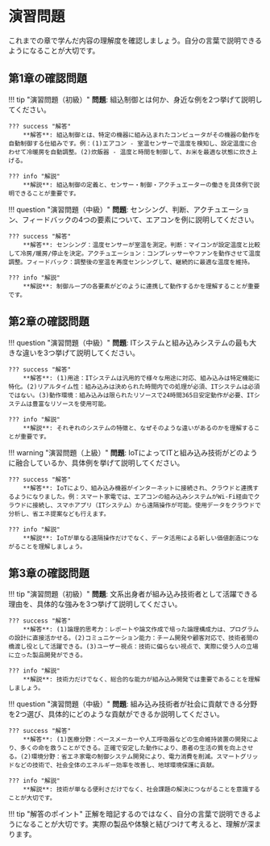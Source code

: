 # 演習問題

これまでの章で学んだ内容の理解度を確認しましょう。自分の言葉で説明できるようになることが大切です。

## 第1章の確認問題

!!! tip "演習問題（初級）"
    **問題**: 組込制御とは何か、身近な例を2つ挙げて説明してください。

    ??? success "解答"
        **解答**: 組込制御とは、特定の機器に組み込まれたコンピュータがその機器の動作を自動制御する仕組みです。例：(1)エアコン - 室温センサーで温度を検知し、設定温度に合わせて冷暖房を自動調整。(2)炊飯器 - 温度と時間を制御して、お米を最適な状態に炊き上げる。

    ??? info "解説"
        **解説**: 組込制御の定義と、センサー・制御・アクチュエーターの働きを具体例で説明できることが重要です。

!!! question "演習問題（中級）"
    **問題**: センシング、判断、アクチュエーション、フィードバックの4つの要素について、エアコンを例に説明してください。

    ??? success "解答"
        **解答**: センシング：温度センサーが室温を測定。判断：マイコンが設定温度と比較して冷房/暖房/停止を決定。アクチュエーション：コンプレッサーやファンを動作させて温度調整。フィードバック：調整後の室温を再度センシングして、継続的に最適な温度を維持。

    ??? info "解説"
        **解説**: 制御ループの各要素がどのように連携して動作するかを理解することが重要です。

## 第2章の確認問題

!!! question "演習問題（中級）"
    **問題**: ITシステムと組み込みシステムの最も大きな違いを3つ挙げて説明してください。

    ??? success "解答"
        **解答**: (1)用途：ITシステムは汎用的で様々な用途に対応、組み込みは特定機能に特化。(2)リアルタイム性：組み込みは決められた時間内での処理が必須、ITシステムは必須ではない。(3)動作環境：組み込みは限られたリソースで24時間365日安定動作が必要、ITシステムは豊富なリソースを使用可能。

    ??? info "解説"
        **解説**: それぞれのシステムの特徴と、なぜそのような違いがあるのかを理解することが重要です。

!!! warning "演習問題（上級）"
    **問題**: IoTによってITと組み込み技術がどのように融合しているか、具体例を挙げて説明してください。

    ??? success "解答"
        **解答**: IoTにより、組み込み機器がインターネットに接続され、クラウドと連携するようになりました。例：スマート家電では、エアコンの組み込みシステムがWi-Fi経由でクラウドに接続し、スマホアプリ（ITシステム）から遠隔操作が可能。使用データをクラウドで分析し、省エネ提案なども行えます。

    ??? info "解説"
        **解説**: IoTが単なる遠隔操作だけでなく、データ活用による新しい価値創造につながることを理解しましょう。

## 第3章の確認問題

!!! tip "演習問題（初級）"
    **問題**: 文系出身者が組み込み技術者として活躍できる理由を、具体的な強みを3つ挙げて説明してください。

    ??? success "解答"
        **解答**: (1)論理的思考力：レポートや論文作成で培った論理構成力は、プログラムの設計に直接活かせる。(2)コミュニケーション能力：チーム開発や顧客対応で、技術者間の橋渡し役として活躍できる。(3)ユーザー視点：技術に偏らない視点で、実際に使う人の立場に立った製品開発ができる。

    ??? info "解説"
        **解説**: 技術力だけでなく、総合的な能力が組み込み開発では重要であることを理解しましょう。

!!! question "演習問題（中級）"
    **問題**: 組み込み技術者が社会に貢献できる分野を2つ選び、具体的にどのような貢献ができるか説明してください。

    ??? success "解答"
        **解答**: (1)医療分野：ペースメーカーや人工呼吸器などの生命維持装置の開発により、多くの命を救うことができる。正確で安定した動作により、患者の生活の質を向上させる。(2)環境分野：省エネ家電の制御システム開発により、電力消費を削減。スマートグリッドなどの技術で、社会全体のエネルギー効率を改善し、地球環境保護に貢献。

    ??? info "解説"
        **解説**: 技術が単なる便利さだけでなく、社会課題の解決につながることを意識することが大切です。

!!! tip "解答のポイント"
    正解を暗記するのではなく、自分の言葉で説明できるようになることが大切です。実際の製品や体験と結びつけて考えると、理解が深まります。
